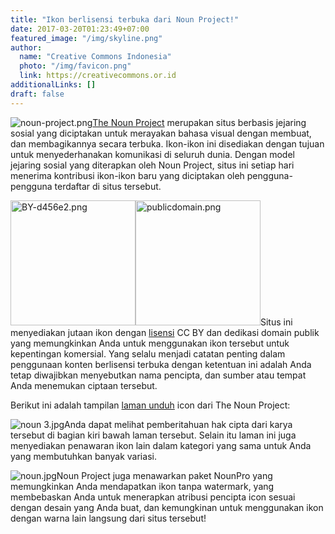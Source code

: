 ```yaml
---
title: "Ikon berlisensi terbuka dari Noun Project!"
date: 2017-03-20T01:23:49+07:00
featured_image: "/img/skyline.png"
author:
  name: "Creative Commons Indonesia"
  photo: "/img/favicon.png"
  link: https://creativecommons.or.id
additionalLinks: []
draft: false
---
```


<img src="../../uploads/noun-project.png" alt="noun-project.png" class="img-fluid w-sm-35 float-sm-end ms-sm-5 mt-3 mb-4 borderless">[The Noun Project](https://thenounproject.com/about/) merupakan situs berbasis jejaring sosial yang diciptakan untuk merayakan bahasa visual dengan membuat, dan membagikannya secara terbuka. Ikon-ikon ini disediakan dengan tujuan untuk menyederhanakan komunikasi di seluruh dunia. Dengan model jejaring sosial yang diterapkan oleh Noun Project, situs ini setiap hari menerima kontribusi ikon-ikon baru yang diciptakan oleh pengguna-pengguna terdaftar di situs tersebut.

<img src="../../uploads/BY-d456e2.png" alt="BY-d456e2.png" class="img-fluid mt-3 mb-4 borderless" width="200"><img src="../../uploads/publicdomain.png" alt="publicdomain.png" class="img-fluid mt-3 mb-4 borderless" width="200">Situs ini menyediakan jutaan ikon dengan [lisensi](https://thenounproject.zendesk.com/hc/en-us/articles/200509798-What-licenses-do-you-use-) CC BY dan dedikasi domain publik yang memungkinkan Anda untuk menggunakan ikon tersebut untuk kepentingan komersial. Yang selalu menjadi catatan penting dalam penggunaan konten berlisensi terbuka dengan ketentuan ini adalah Anda tetap diwajibkan menyebutkan nama pencipta, dan sumber atau tempat Anda menemukan ciptaan tersebut.

Berikut ini adalah tampilan [laman unduh](https://thenounproject.com/term/diamond/945275/) icon dari The Noun Project:

<img src="../../uploads/noun%203.jpg" alt="noun 3.jpg" class="img-fluid w-sm-50 mt-3 mb-4">Anda dapat melihat pemberitahuan hak cipta dari karya tersebut di bagian kiri bawah laman tersebut. Selain itu laman ini juga menyediakan penawaran ikon lain dalam kategori yang sama untuk Anda yang membutuhkan banyak variasi.

<img src="../../uploads/noun.jpg" alt="noun.jpg" class="img-fluid w-sm-50 mt-3 mb-4">Noun Project juga menawarkan paket NounPro yang memungkinkan Anda mendapatkan ikon tanpa watermark, yang membebaskan Anda untuk menerapkan atribusi pencipta icon sesuai dengan desain yang Anda buat, dan kemungkinan untuk menggunakan ikon dengan warna lain langsung dari situs tersebut!